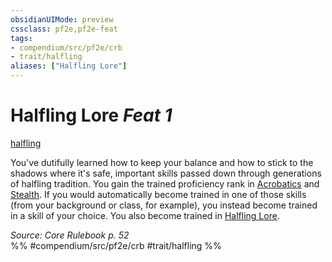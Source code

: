 ```yaml
---
obsidianUIMode: preview
cssclass: pf2e,pf2e-feat
tags:
- compendium/src/pf2e/crb
- trait/halfling
aliases: ["Halfling Lore"]
---
```

# Halfling Lore  *Feat 1*  
[halfling](../../Rules/traits/halfling.md)  


You've dutifully learned how to keep your balance and how to stick to the shadows where it's safe, important skills passed down through generations of halfling tradition. You gain the trained proficiency rank in [Acrobatics](../skills.md#Acrobatics) and [Stealth](../skills.md#Stealth). If you would automatically become trained in one of those skills (from your background or class, for example), you instead become trained in a skill of your choice. You also become trained in [Halfling Lore](../skills.md#Lore).

*Source: Core Rulebook p. 52*  
%% #compendium/src/pf2e/crb #trait/halfling %%